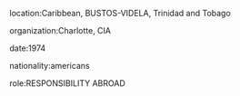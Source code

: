 location:Caribbean, BUSTOS-VIDELA, Trinidad and Tobago

organization:Charlotte, CIA

date:1974

nationality:americans

role:RESPONSIBILITY ABROAD


